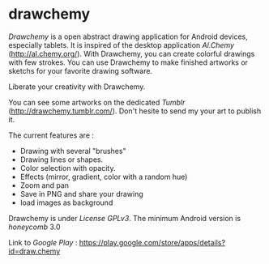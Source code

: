 # drawchemy
*Drawchemy* is a open abstract drawing application for Android devices, especially tablets. It is inspired of the desktop application *Al.Chemy* (http://al.chemy.org/). With Drawchemy, you can create colorful drawings with few strokes. You can use Drawchemy to make finished artworks or sketchs for your favorite drawing software.

Liberate your creativity with Drawchemy.

You can see some artworks on the dedicated *Tumblr* (http://drawchemy.tumblr.com/). 
Don't hesite to send my your art to publish it. 

The current features are :

  * Drawing with several "brushes"
  * Drawing lines or shapes.
  * Color selection with opacity.
  * Effects (mirror, gradient, color with a random hue)
  * Zoom and pan
  * Save in PNG and share your drawing
  * load images as background

Drawchemy is under *License GPLv3*.
The minimum Android version is *honeycomb* 3.0

Link to *Google Play* : https://play.google.com/store/apps/details?id=draw.chemy
